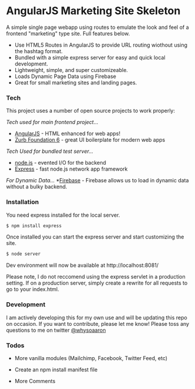 # AngularJS Marketing Site Skeleton

A simple single page webapp using routes to emulate the look and feel of a frontend "marketing" type site. Full features below. 

  - Use HTML5 Routes in AngularJS to provide URL routing wiothout using the hashtag format.
  - Bundled with a simple express server for easy and quick local development. 
  - Lightweight, simple, and super customizeable. 
  - Loads Dynamic Page Data using Firebase
  - Great for small marketing sites and landing pages. 

### Tech

This project uses a number of open source projects to work properly:

*Tech used for main frontend project*...
* [AngularJS] - HTML enhanced for web apps!
* [Zurb Foundation 6] - great UI boilerplate for modern web apps

*Tech Used for bundled test server...*
* [node.js] - evented I/O for the backend
* [Express] - fast node.js network app framework

*For Dynamic Data...*
*[Firebase] - Firebase allows us to load in dynamic data without a bulky backend. 

### Installation

You need express installed for the local server.

```sh
$ npm install express
```

Once installed you can start the express server and start customizing the site. 
```sh
$ node server
```

Dev environment will now be available at http://localhost:8081/

Please note, I do not reccomend using the express servlet in a production setting. If on a production server, simply create a rewrite for all requests to go to your index.html.

### Development

I am actively developing this for my own use and will be updating this repo on occasion. If you want to contribute, please let me know! Please toss any questions to me on twitter [@whysoaaron]

### Todos
 - More vanilla modules (Mailchimp, Facebook, Twitter Feed, etc)
 - Create an npm install manifest file
 - More Comments




   [@whysoaaron]: <http://twitter.com/whysoaaron>
   [node.js]: <http://nodejs.org>
   [Firebase]: <http://firebase.com>
   [Zurb Foundation 6]: <http://foundation.zurb.com/>
   [express]: <http://expressjs.com>
   [AngularJS]: <http://angularjs.org>
   [Compass]: <http://compass-style.org>
